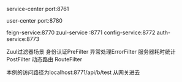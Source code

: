 service-center port:8761

user-center port:8780

feign-service:8770
zuul-service :8771
config-service:8772
auth-service:8773


Zuul过滤器场景
身份认证PreFilter   异常处理ErrorFilter
服务器耗时统计 PostFilter  动态路由 RouteFilter

本例的访问路径为localhost:8771/api/b/test   从网关进去